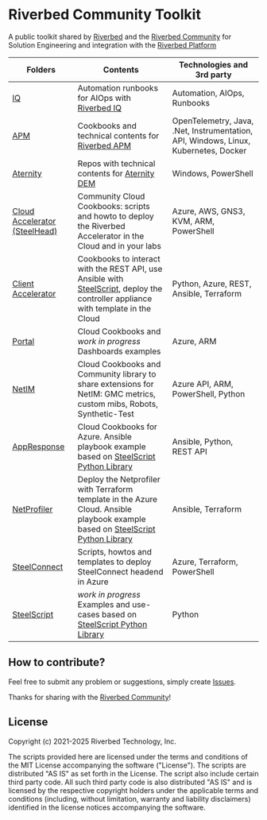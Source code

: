 # Riverbed Community Toolkit

A public toolkit shared by [Riverbed](https://www.riverbed.com) and the [Riverbed Community](https://community.riverbed.com) for Solution Engineering and integration with the [Riverbed Platform](https://www.riverbed.com/platform)

| Folders | Contents | Technologies and 3rd party |
| --- | --- | --- |
| [IQ](/IQ) | Automation runbooks for AIOps with [Riverbed IQ](https://www.riverbed.com/products/riverbed-iq/) | Automation, AIOps, Runbooks |
| [APM](/APM) | Cookbooks and technical contents for [Riverbed APM](https://www.riverbed.com/products/application-performance-monitoring) | OpenTelemetry, Java, .Net, Instrumentation, API, Windows, Linux, Kubernetes, Docker |
| [Aternity](https://github.com/Aternity) | Repos with technical contents for [Aternity DEM](https://www.riverbed.com/products/digital-experience-management)| Windows, PowerShell |
| [Cloud Accelerator (SteelHead)](/SteelHead) | Community Cloud Cookbooks: scripts and howto to deploy the Riverbed Accelerator in the Cloud and in your labs | Azure, AWS, GNS3, KVM, ARM, PowerShell |
| [Client Accelerator](/Client%20Accelerator) | Cookbooks to interact with the REST API, use Ansible with [SteelScript](https://github.com/riverbed/steelscript), deploy the controller appliance with template in the Cloud | Python, Azure, REST, Ansible, Terraform |
| [Portal](/Portal/Azure-Cloud-Cookbooks/101-portal-simple-demo) | Cloud Cookbooks and *work in progress* Dashboards examples | Azure, ARM |
| [NetIM](/NetIM) | Cloud Cookbooks and Community library to share extensions for NetIM: GMC metrics, custom mibs, Robots, Synthetic-Test | Azure API, ARM, PowerShell, Python |
| [AppResponse](/AppResponse) | Cloud Cookbooks for Azure. Ansible playbook example based on [SteelScript Python Library](https://github.com/riverbed/steelscript)| Ansible, Python, REST API |
| [NetProfiler](/NetProfiler) | Deploy the Netprofiler with Terraform template in the Azure Cloud. Ansible playbook example based on [SteelScript Python Library](https://github.com/riverbed/steelscript)| Ansible, Terraform |
| [SteelConnect](/SteelConnect) | Scripts, howtos and templates to deploy SteelConnect headend in Azure | Azure, Terraform, PowerShell |
| [SteelScript](#) | *work in progress* Examples and use-cases based on [SteelScript Python Library](https://github.com/riverbed/steelscript) | Python |



## How to contribute?

Feel free to submit any problem or suggestions, simply create [Issues](https://github.com/riverbed/Riverbed-Community-Toolkit/issues).

Thanks for sharing with the [Riverbed Community](https://community.riverbed.com)!

## License

Copyright (c) 2021-2025 Riverbed Technology, Inc.

The scripts provided here are licensed under the terms and conditions of the MIT License accompanying the software ("License"). The scripts are distributed "AS IS" as set forth in the License. The script also include certain third party code. All such third party code is also distributed "AS IS" and is licensed by the respective copyright holders under the applicable terms and conditions (including, without limitation, warranty and liability disclaimers) identified in the license notices accompanying the software.
